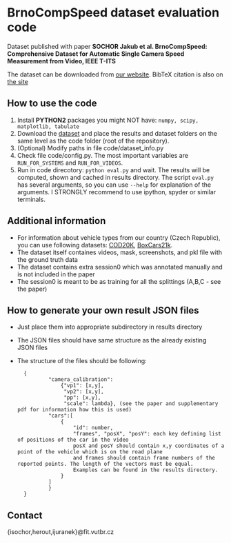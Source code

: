 # BrnoCompSpeed dataset evaluation code

Dataset published with paper **SOCHOR Jakub et al. BrnoCompSpeed: Comprehensive Dataset for Automatic Single Camera Speed Measurement from Video, IEEE T-ITS**

The dataset can be downloaded from [our website](https://medusa.fit.vutbr.cz/traffic/research-topics/traffic-camera-calibration/brnocompspeed-comprehensive-dataset-for-automatic-single-camera-visual-speed-measurement-ieee-t-its/). BibTeX citation is also on [the site](https://medusa.fit.vutbr.cz/traffic/research-topics/traffic-camera-calibration/brnocompspeed-comprehensive-dataset-for-automatic-single-camera-visual-speed-measurement-ieee-t-its/)


## How to use the code

1. Install **PYTHON2** packages you might NOT have: `numpy, scipy, matplotlib, tabulate`
1. Download the [dataset](https://medusa.fit.vutbr.cz/traffic/research-topics/traffic-camera-calibration/brnocompspeed-comprehensive-dataset-for-automatic-single-camera-visual-speed-measurement-ieee-t-its/) and place the results and dataset folders on the same level as the code folder (root of the repository). 
2. (Optional) Modify paths in file code/dataset_info.py
3. Check file code/config.py. The most important variables are `RUN_FOR_SYSTEMS` and `RUN_FOR_VIDEOS`.
4. Run in code direcotory: `python eval.py` and wait. The results will be computed, shown and cached in results directory. The script `eval.py` has several arguments, so you can use `--help` for explanation of the arguments. I STRONGLY recommend to use ipython, spyder or similar terminals. 


## Additional information

* For information about vehicle types from our country (Czech Republic), you can use following datasets:  [COD20K](http://www.fit.vutbr.cz/research/groups/graph/PoseEstimation/), [BoxCars21k](https://medusa.fit.vutbr.cz/traffic/).
* The dataset itself containes videos, mask, screenshots, and pkl file with the ground truth data
* The dataset contains extra session0 which was annotated manually and is not included in the paper
* The session0 is meant to be as training for all the splittings (A,B,C - see the paper)


## How to generate your own result JSON files
* Just place them into appropriate subdirectory in results directory 
* The JSON files should have same structure as the already existing JSON files
* The structure of the files should be following:

		{
		        "camera_calibration": 
					{"vp1": [x,y], 
					 "vp2": [x,y], 
                     "pp": [x,y], 
                     "scale": lambda}, (see the paper and supplementary pdf for information how this is used)
		        "cars":[
		        	{
		        		"id": number,
		        		"frames", "posX", "posY": each key defining list of positions of the car in the video
		        		posX and posY should contain x,y coordinates of a point of the vehicle which is on the road plane
		        		and frames should contain frame numbers of the reported points. The length of the vectors must be equal.
		        		Examples can be found in the results directory. 
		        	}
		        ]
		        }
		}

## Contact 
{isochor,herout,ijuranek}@fit.vutbr.cz